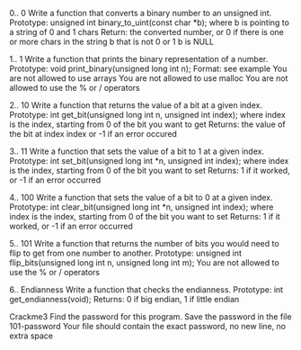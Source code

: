 0.. 0 Write a function that converts a binary number to an unsigned int. Prototype: unsigned int binary_to_uint(const char *b); where b is pointing to a string of 0 and 1 chars Return: the converted number, or 0 if there is one or more chars in the string b that is not 0 or 1 b is NULL



1.. 1 Write a function that prints the binary representation of a number. Prototype: void print_binary(unsigned long int n); Format: see example You are not allowed to use arrays You are not allowed to use malloc You are not allowed to use the % or / operators



2.. 10 Write a function that returns the value of a bit at a given index. Prototype: int get_bit(unsigned long int n, unsigned int index); where index is the index, starting from 0 of the bit you want to get Returns: the value of the bit at index index or -1 if an error occured



3.. 11 Write a function that sets the value of a bit to 1 at a given index. Prototype: int set_bit(unsigned long int *n, unsigned int index); where index is the index, starting from 0 of the bit you want to set Returns: 1 if it worked, or -1 if an error occurred



4.. 100 Write a function that sets the value of a bit to 0 at a given index. Prototype: int clear_bit(unsigned long int *n, unsigned int index); where index is the index, starting from 0 of the bit you want to set Returns: 1 if it worked, or -1 if an error occurred



5.. 101 Write a function that returns the number of bits you would need to flip to get from one number to another. Prototype: unsigned int flip_bits(unsigned long int n, unsigned long int m); You are not allowed to use the % or / operators



6.. Endianness Write a function that checks the endianness. Prototype: int get_endianness(void); Returns: 0 if big endian, 1 if little endian



Crackme3 Find the password for this program. Save the password in the file 101-password Your file should contain the exact password, no new line, no extra space

